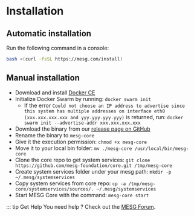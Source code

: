 # Installation

## Automatic installation

Run the following command in a console:

```bash
bash <(curl -fsSL https://mesg.com/install)
```

## Manual installation

* Download and install [Docker CE](https://www.docker.com/community-edition)
* Initialize Docker Swarm by running: `docker swarm init`
  * If the error `Could not choose an IP address to advertise since this system has multiple addresses on interface eth0 (xxx.xxx.xxx.xxx and yyy.yyy.yyy.yyy)` is returned, run: `docker swarm init --advertise-addr xxx.xxx.xxx.xxx`
* Download the binary from our [release page on GitHub](https://github.com/mesg-foundation/core/releases)
* Rename the binary to `mesg-core`
* Give it the execution permission: `chmod +x mesg-core`
* Move it to your local bin folder: `mv ./mesg-core /usr/local/bin/mesg-core`
* Clone the core repo to get system services: `git clone https://github.com/mesg-foundation/core.git /tmp/mesg-core`
* Create system services folder under your mesg path: `mkdir -p ~/.mesg/systemservices`
* Copy system services from core repo: `cp -a /tmp/mesg-core/systemservices/sources/. ~/.mesg/systemservices`
* Start MESG Core with the command: `mesg-core start`


::: tip Get Help
You need help ? Check out the <a href="https://forum.mesg.com" target="_blank">MESG Forum</a>.